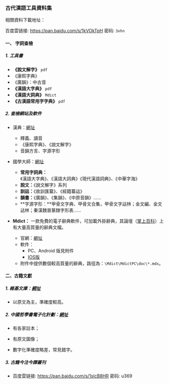 ### 古代漢語工具資料集

相關資料下載地址：

百度雲链接: https://pan.baidu.com/s/1kVOkTpH 密码: `3xhn`

#### 一、 字詞查檢

##### 1. 工具書

- **《說文解字》** `pdf`
- 《康熙字典》
- 《廣韻》：中古音
- **《漢語大字典》** `pdf`
- **《漢語大詞典》**  `Mdict`
- **《古漢語常用字字典》** `pdf`

##### 2. 查檢網站及軟件

- 漢典：[網址](http://www.zdic.net/)  

  - 釋義、讀音
  - 《康熙字典》、《說文解字》
  - 音韻方言、字源字形
- 國學大師：[網址](http://www.guoxuedashi.com/)

  - **常用字詞典：**《漢語大字典》、《漢語大詞典》《現代漢語詞典》、《中華字海》
  - **說文：**《說文解字》系列
  - **訓詁：**《故訓匯纂》、《經籍纂詁》
  - **韻書：**《廣韻》、《集韻》、《中原音韻》……
  - **字源字形：**甲骨文字典、甲骨文合集，甲骨文字詁林；金文編、金文詁林；秦漢魏晉篆隸字形表……
- **Mdict：** 一款免費的電子辭典軟件，可加載外掛辭典，其論壇（[掌上百科](https://www.pdawiki.com/)）上有大量高質量的辭典文檔。
  - 官網：[網址](http://www.mdict.cn/wp/?page_id=5227&lang=zh)
  - 軟件：
    - PC、Android 版見附件
    - [IOS版](https://itunes.apple.com/us/app/mdict/id389083586?mt=8)
  - 附件中提供數個較高質量的辭典，路徑為：`\Mdict\MdictPC\doc\*.mdx`。

#### 二、古籍文獻

##### 1.  維基文庫：[網址](https://zh.wikisource.org/zh-hans/Wikisource:%E9%A6%96%E9%A1%B5)

- 以原文為主，準確度較高。

##### 2. 中國哲學書電子化計劃：[網址](http://ctext.org/zh) 

- 有各家註本；

- 有原文圖像；

- 數字化準確度略差，常見錯字。

##### 3. 古籍今注今譯叢刊

- 百度雲链接: https://pan.baidu.com/s/1slcB8HR 密码: u369

  ​


